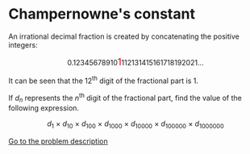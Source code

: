 Champernowne's constant
=======================

<p>An irrational decimal fraction is created by concatenating the positive integers:</p>
<p style='text-align:center;'>0.12345678910<span style='color:#dd0000;font-size:14pt;'>1</span>112131415161718192021...</p>
<p>It can be seen that the 12<sup>th</sup> digit of the fractional part is 1.</p>
<p>If <i>d</i><sub><i>n</i></sub> represents the <i>n</i><sup>th</sup> digit of the fractional part, find the value of the following expression.</p>
<p style='text-align:center;'><i>d</i><sub>1</sub> &times; <i>d</i><sub>10</sub> &times; <i>d</i><sub>100</sub> &times; <i>d</i><sub>1000</sub> &times; <i>d</i><sub>10000</sub> &times; <i>d</i><sub>100000</sub> &times; <i>d</i><sub>1000000</sub></p>



[Go to the problem description](https://projecteuler.net/problem=40)
